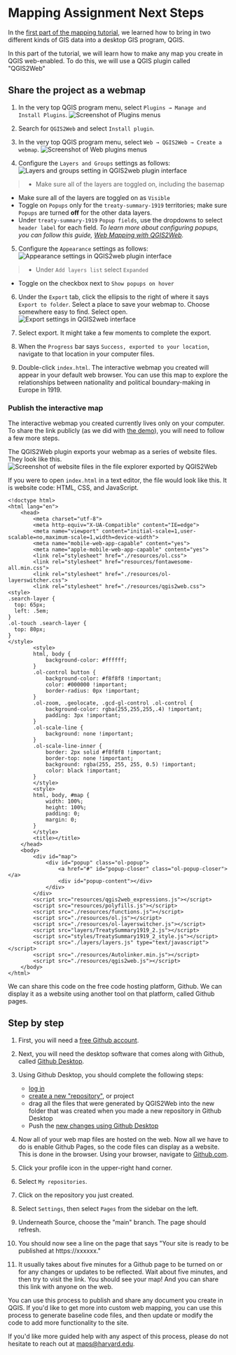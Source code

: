 # Mapping Assignment Next Steps 

In the [first part of the mapping tutorial](https://harvardmapcollection.github.io/classes/gened1140/fall-2022/assignment/), we learned how to bring in two different kinds of GIS data into a desktop GIS program, QGIS. 

In this part of the tutorial, we will learn how to make any map you create in QGIS web-enabled. To do this, we will use a QGIS plugin called "QGIS2Web"

## Share the project as a webmap

1. In the very top QGIS program menu, select `Plugins → Manage and Install Plugins`. 
![Screenshot of Plugins menus](media/19.png)

2. Search for `QGIS2Web` and select `Install plugin`.

3. In the very top QGIS program menu, select `Web → QGIS2Web → Create a webmap`. 
![Screenshot of Web plugins menus](media/20.png)

4. Configure the `Layers and Groups` settings as follows:
![Layers and groups setting in QGIS2web plugin interface](media/21.png)
> - Make sure all of the layers are toggled on, including the basemap
- Make sure all of the layers are toggled on as `Visible`
- Toggle on `Popups` only for the `treaty-summary-1919` territories; make sure `Popups` are turned **off** for the other data layers. 
- Under `treaty-summary-1919` `Popup fields`, use the dropdowns to select `header label` for each field. 
*To learn more about configuring popups, you can follow this guide, [Web Mapping with QGIS2Web](http://www.qgistutorials.com/en/docs/web_mapping_with_qgis2web.html).*

5. Configure the `Appearance` settings as follows:
![Appearance settings in QGIS2web plugin interface](media/22.png)
> - Under `Add layers list` select `Expanded`
- Toggle on the checkbox next to `Show popups on hover`

6. Under the `Export` tab, click the ellipsis to the right of where it says `Export to folder`. Select a place to save your webmap to. Choose somewhere easy to find. Select open.
![Export settings in QGIS2web interface](media/23.png)


7. Select export. It might take a few moments to complete the export. 

8. When the `Progress` bar says `Success, exported to your location`, navigate to that location in your computer files. 

9. Double-click `index.html`. The interactive webmap you created will appear in your default web browser. You can use this map to explore the relationships between nationality and political boundary-making in Europe in 1919.



### Publish the interactive map 

The interactive webmap you created currently lives only on your computer. To share the link publicly (as we did with [the demo](https://harvardmapcollection.github.io/classes/gened1140/fall-2022/assignment/demo/completed-map/)), you will need to follow a few more steps. 

The QGIS2Web plugin exports your webmap as a series of website files. They look like this.
![Screenshot of website files in the file explorer exported by QGIS2Web](media/1.png)

If you were to open `index.html` in a text editor, the file would look like this. It is website code: HTML, CSS, and JavaScript.
```
<!doctype html>
<html lang="en">
    <head>
        <meta charset="utf-8">
        <meta http-equiv="X-UA-Compatible" content="IE=edge">
        <meta name="viewport" content="initial-scale=1,user-scalable=no,maximum-scale=1,width=device-width">
        <meta name="mobile-web-app-capable" content="yes">
        <meta name="apple-mobile-web-app-capable" content="yes">
        <link rel="stylesheet" href="./resources/ol.css">
        <link rel="stylesheet" href="resources/fontawesome-all.min.css">
        <link rel="stylesheet" href="./resources/ol-layerswitcher.css">
        <link rel="stylesheet" href="./resources/qgis2web.css">
<style>
.search-layer {
  top: 65px;
  left: .5em;
}
.ol-touch .search-layer {
  top: 80px;
}
</style>
        <style>
        html, body {
            background-color: #ffffff;
        }
        .ol-control button {
            background-color: #f8f8f8 !important;
            color: #000000 !important;
            border-radius: 0px !important;
        }
        .ol-zoom, .geolocate, .gcd-gl-control .ol-control {
            background-color: rgba(255,255,255,.4) !important;
            padding: 3px !important;
        }
        .ol-scale-line {
            background: none !important;
        }
        .ol-scale-line-inner {
            border: 2px solid #f8f8f8 !important;
            border-top: none !important;
            background: rgba(255, 255, 255, 0.5) !important;
            color: black !important;
        }
        </style>
        <style>
        html, body, #map {
            width: 100%;
            height: 100%;
            padding: 0;
            margin: 0;
        }
        </style>
        <title></title>
    </head>
    <body>
        <div id="map">
            <div id="popup" class="ol-popup">
                <a href="#" id="popup-closer" class="ol-popup-closer"></a>
                <div id="popup-content"></div>
            </div>
        </div>
        <script src="resources/qgis2web_expressions.js"></script>
        <script src="resources/polyfills.js"></script>
        <script src="./resources/functions.js"></script>
        <script src="./resources/ol.js"></script>
        <script src="./resources/ol-layerswitcher.js"></script>
        <script src="layers/TreatySummary1919_2.js"></script>
        <script src="styles/TreatySummary1919_2_style.js"></script>
        <script src="./layers/layers.js" type="text/javascript"></script> 
        <script src="./resources/Autolinker.min.js"></script>
        <script src="./resources/qgis2web.js"></script>
    </body>
</html>
```

We can share this code on the free code hosting platform, Github. We can display it as a website using another tool on that platform, called Github pages.

## Step by step

1. First, you will need a [free Github account](https://github.com/join). 

2. Next, you will need the desktop software that comes along with Github, called [Github Desktop](https://desktop.github.com/).

3. Using Github Desktop, you should complete the following steps:
    - [log in](https://docs.github.com/en/desktop/installing-and-configuring-github-desktop/installing-and-authenticating-to-github-desktop/authenticating-to-github)
    - [create a new "repository"](https://docs.github.com/en/desktop/installing-and-configuring-github-desktop/overview/creating-your-first-repository-using-github-desktop), or project
    - drag all the files that were generated by QGIS2Web into the new folder that was created when you made a new repository in Github Desktop
    - Push the [new changes using Github Desktop](https://docs.github.com/en/desktop/contributing-and-collaborating-using-github-desktop/making-changes-in-a-branch/pushing-changes-to-github)

4. Now all of your web map files are hosted on the web. Now all we have to do is enable Github Pages, so the code files can display as a website. This is done in the browser. Using your browser, navigate to [Github.com](https://github.com/).

5. Click your profile icon in the upper-right hand corner. 

6. Select `My repositories`.

7. Click on the repository you just created.

8. Select `Settings`, then select `Pages` from the sidebar on the left. 

9. Underneath Source, choose the "main" branch. The page should refresh.

10. You should now see a line on the page that says "Your site is ready to be published at https://xxxxxx."

11. It usually takes about five minutes for a Github page to be turned on or for any changes or updates to be reflected. Wait about five minutes, and then try to visit the link. You should see your map! And you can share this link with anyone on the web. 

You can use this process to publish and share any document you create in QGIS. If you'd like to get more into custom web mapping, you can use this process to generate baseline code files, and then update or modify the code to add more functionality to the site. 

If you'd like more guided help with any aspect of this process, please do not hesitate to reach out at [maps@harvard.edu](mailto:maps@harvard.edu).